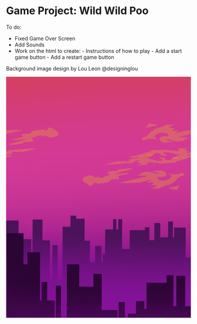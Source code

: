 # Game Project: Wild Wild Poo

To do:

- Fixed Game Over Screen
- Add Sounds
- Work on the html to create:
        - Instructions of how to play
        - Add a start game button
        - Add a restart game button


Background image design by Lou Leon @designinglou

![Alt text](/Images/GameBackground.png "")

